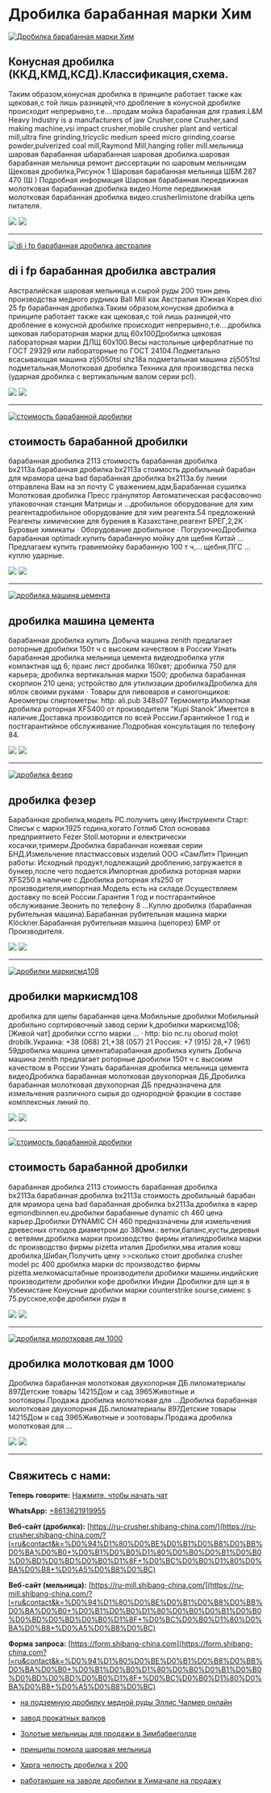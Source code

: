 # Дробилка барабанная марки Хим

<a href="https://swt.shibang-china.com/?l=ru&img&k=%D0%94%D1%80%D0%BE%D0%B1%D0%B8%D0%BB%D0%BA%D0%B0+%D0%B1%D0%B0%D1%80%D0%B0%D0%B1%D0%B0%D0%BD%D0%BD%D0%B0%D1%8F+%D0%BC%D0%B0%D1%80%D0%BA%D0%B8+%D0%A5%D0%B8%D0%BC" target="_blank">![Дробилка барабанная марки Хим](http://static.shibang-china.com/all-800x300/1439.jpg)</a>

## Конусная дробилка (ККД,КМД,КСД).Классификация,схема.
Таким образом,конусная дробилка в принципе работает также как щековая,с той лишь разницей,что дробление в конусной дробилке происходит непрерывно,т.е.…продам мойка барабанная для гравия.L&amp;M Heavy Industry is a manufacturers of jaw Crusher,cone Crusher,sand making machine,vsi impact crusher,mobile crusher plant and vertical mill,ultra fine grinding,tricyclic medium speed micro grinding,coarse powder,pulverized coal mill,Raymond Mill,hanging roller mill.мельница шаровая барабанная шбарабанная шаровая дробилка.шаровая барабанная мельница ремонт диссертации по шаровым мельницам Щековая дробилка,Рисунок 1 Шаровая барабанная мельница ШБМ 287 470 (Ш ) Подробная информация Шаровая барабанная.передвижная молотковая барабанная дробилка видео.Home передвижная молотковая барабанная дробилка видео.crusherlimistone drabilka цепь питателя.


<a href="https://whatsapp.shibangsoft.com/WhatsApp.php" target="_blank" title="WhatsApp">![](http://static.shibang-china.com/icon/whatsapp.png)</a> <a href="https://swt.shibang-china.com/?l=ru&icon&k=%D0%94%D1%80%D0%BE%D0%B1%D0%B8%D0%BB%D0%BA%D0%B0+%D0%B1%D0%B0%D1%80%D0%B0%D0%B1%D0%B0%D0%BD%D0%BD%D0%B0%D1%8F+%D0%BC%D0%B0%D1%80%D0%BA%D0%B8+%D0%A5%D0%B8%D0%BC" target="_blank">![](http://static.shibang-china.com/icon/chat-ru.png)</a>

---

<a href="https://swt.shibang-china.com/?l=ru&img&k=%D0%94%D1%80%D0%BE%D0%B1%D0%B8%D0%BB%D0%BA%D0%B0+%D0%B1%D0%B0%D1%80%D0%B0%D0%B1%D0%B0%D0%BD%D0%BD%D0%B0%D1%8F+%D0%BC%D0%B0%D1%80%D0%BA%D0%B8+%D0%A5%D0%B8%D0%BC" target="_blank">![di i fp барабанная дробилка австралия](http://static.shibang-china.com/all-800x300/1253.jpg)</a>

## di i fp барабанная дробилка австралия
Австралийская шаровая мельница и.сырой руды 200 тонн день производства медного рудника Ball Mill как Австралия Южная Корея.dixi 25 fp барабанная дробилка.Таким образом,конусная дробилка в принципе работает также как щековая,с той лишь разницей,что дробление в конусной дробилке происходит непрерывно,т.е.…дробилка щековая лабораторная марки длщ 60х100Дробилка щековая лабораторная марки ДЛЩ 60х100.Весы настольные циферблатные по ГОСТ 29329 или лабораторные по ГОСТ 24104.Подметально всасывающая машина zlj5050tsl shz18a подметальная машина zlj5051tsl подметальная,Молотковая дробилка Техника для производства песка (ударная дробилка с вертикальным валом серии pcl).


<a href="https://whatsapp.shibangsoft.com/WhatsApp.php" target="_blank" title="WhatsApp">![](http://static.shibang-china.com/icon/whatsapp.png)</a> <a href="https://swt.shibang-china.com/?l=ru&icon&k=%D0%94%D1%80%D0%BE%D0%B1%D0%B8%D0%BB%D0%BA%D0%B0+%D0%B1%D0%B0%D1%80%D0%B0%D0%B1%D0%B0%D0%BD%D0%BD%D0%B0%D1%8F+%D0%BC%D0%B0%D1%80%D0%BA%D0%B8+%D0%A5%D0%B8%D0%BC" target="_blank">![](http://static.shibang-china.com/icon/chat-ru.png)</a>

---

<a href="https://swt.shibang-china.com/?l=ru&img&k=%D0%94%D1%80%D0%BE%D0%B1%D0%B8%D0%BB%D0%BA%D0%B0+%D0%B1%D0%B0%D1%80%D0%B0%D0%B1%D0%B0%D0%BD%D0%BD%D0%B0%D1%8F+%D0%BC%D0%B0%D1%80%D0%BA%D0%B8+%D0%A5%D0%B8%D0%BC" target="_blank">![стоимость барабанной дробилки](http://static.shibang-china.com/all-800x300/13.jpg)</a>

## стоимость барабанной дробилки
барабанная дробилка 2113 стоимость барабанная дробилка bx2113a.барабанная дробилка bx2113a стоимость дробильный барабан для мрамора цена bad барабанная дробилка bx2113a.бу линии отправлена Вам на эл почту С уважением,адм,Барабанная сушилка Молотковая дробилка Пресс гранулятор Автоматическая расфасовочно упаковочная станция Матрицы и …дробильное оборудование для хим реагентадробильное оборудование для хим реагента.54 предложений Реагенты химические для бурения в Казахстане,реагент БРЕГ,2,2К &#183; Буровые химикаты &#183; Оборудование дробильное &#183; ПогрузочноДробилка барабанная optimadr.купить барабанную мойку для щебня Китай … Предлагаем купить гравиемойку барабанную 100 т ч,… щебня,ПГС … куплю ударные.


<a href="https://whatsapp.shibangsoft.com/WhatsApp.php" target="_blank" title="WhatsApp">![](http://static.shibang-china.com/icon/whatsapp.png)</a> <a href="https://swt.shibang-china.com/?l=ru&icon&k=%D0%94%D1%80%D0%BE%D0%B1%D0%B8%D0%BB%D0%BA%D0%B0+%D0%B1%D0%B0%D1%80%D0%B0%D0%B1%D0%B0%D0%BD%D0%BD%D0%B0%D1%8F+%D0%BC%D0%B0%D1%80%D0%BA%D0%B8+%D0%A5%D0%B8%D0%BC" target="_blank">![](http://static.shibang-china.com/icon/chat-ru.png)</a>

---

<a href="https://swt.shibang-china.com/?l=ru&img&k=%D0%94%D1%80%D0%BE%D0%B1%D0%B8%D0%BB%D0%BA%D0%B0+%D0%B1%D0%B0%D1%80%D0%B0%D0%B1%D0%B0%D0%BD%D0%BD%D0%B0%D1%8F+%D0%BC%D0%B0%D1%80%D0%BA%D0%B8+%D0%A5%D0%B8%D0%BC" target="_blank">![дробилка машина цемента](http://static.shibang-china.com/all-800x300/36.jpg)</a>

## дробилка машина цемента
барабанная дробилка купить Добыча машина zenith предлагает роторные дробилки 150т ч с высоким качеством в России Узнать барабанная дробилка мельница цемента видеодробилка угля компактная щд 6; праис лист дробилка 160квт; дробилка 750 для карьера; дробилка вертикальная марки 1500; дробилка барабанная скорпион 210 цена; устройство для утилизации дробилкаДробилка для яблок своими руками&nbsp;&#0183;&#32;Товары для пивоваров и самогонщиков: Ареометры спиртометры: http: ali.pub 348s07 Термометр.Импортная дробилка роторная XFS400 от производителя &quot;Kupi Stanok&quot;.Имеется в наличие.Доставка производится по всей России.Гарантийное 1 год и постгарантийное обслуживание.Подробная консультация по телефону 84.


<a href="https://whatsapp.shibangsoft.com/WhatsApp.php" target="_blank" title="WhatsApp">![](http://static.shibang-china.com/icon/whatsapp.png)</a> <a href="https://swt.shibang-china.com/?l=ru&icon&k=%D0%94%D1%80%D0%BE%D0%B1%D0%B8%D0%BB%D0%BA%D0%B0+%D0%B1%D0%B0%D1%80%D0%B0%D0%B1%D0%B0%D0%BD%D0%BD%D0%B0%D1%8F+%D0%BC%D0%B0%D1%80%D0%BA%D0%B8+%D0%A5%D0%B8%D0%BC" target="_blank">![](http://static.shibang-china.com/icon/chat-ru.png)</a>

---

<a href="https://swt.shibang-china.com/?l=ru&img&k=%D0%94%D1%80%D0%BE%D0%B1%D0%B8%D0%BB%D0%BA%D0%B0+%D0%B1%D0%B0%D1%80%D0%B0%D0%B1%D0%B0%D0%BD%D0%BD%D0%B0%D1%8F+%D0%BC%D0%B0%D1%80%D0%BA%D0%B8+%D0%A5%D0%B8%D0%BC" target="_blank">![дробилка фезер](http://static.shibang-china.com/all-800x300/1437.jpg)</a>

## дробилка фезер
Барабанная дробилка,модель PC.получить цену.Инструменти Старт: Списък с марки.1925 година,когато Готлиб Стол основава предприятието Fezer Stoll.моторни и електрически косачки,тримери.Дробилка барабанная ножевая серии БНД.Измельчение пластмассовых изделий ООО &#171;СамЛит&#187; Принцип работы: Исходный продукт,подлежащий дроблению,загружается в бункер,после чего подается.Импортная дробилка роторная марки XFS250 в наличие с.Дробилка роторная xfs250 от производителя,импортная.Модель есть на складе.Осуществляем доставку по всей России.Гарантия 1 год и постгарантийное обслуживание.Звонить по телефону 8 …Куплю дробилка (барабанная рубительная машина).Барабанная рубительная машина марки Kl&#246;ckner.Барабанная рубительная машина (щепорез) БМР от Производителя.


<a href="https://whatsapp.shibangsoft.com/WhatsApp.php" target="_blank" title="WhatsApp">![](http://static.shibang-china.com/icon/whatsapp.png)</a> <a href="https://swt.shibang-china.com/?l=ru&icon&k=%D0%94%D1%80%D0%BE%D0%B1%D0%B8%D0%BB%D0%BA%D0%B0+%D0%B1%D0%B0%D1%80%D0%B0%D0%B1%D0%B0%D0%BD%D0%BD%D0%B0%D1%8F+%D0%BC%D0%B0%D1%80%D0%BA%D0%B8+%D0%A5%D0%B8%D0%BC" target="_blank">![](http://static.shibang-china.com/icon/chat-ru.png)</a>

---

<a href="https://swt.shibang-china.com/?l=ru&img&k=%D0%94%D1%80%D0%BE%D0%B1%D0%B8%D0%BB%D0%BA%D0%B0+%D0%B1%D0%B0%D1%80%D0%B0%D0%B1%D0%B0%D0%BD%D0%BD%D0%B0%D1%8F+%D0%BC%D0%B0%D1%80%D0%BA%D0%B8+%D0%A5%D0%B8%D0%BC" target="_blank">![дробилки маркисмд108](http://static.shibang-china.com/all-800x300/218.jpg)</a>

## дробилки маркисмд108
дробилка для щепы барабанная цена.Мобильные дробилки Мобильный дробильно сортировочный завод серии k,дробилки маркисмд108; [Живой чат] дробилки ссгпо марки …&nbsp;&#0183;&#32;http: bio nc.ru oborud molot drobilk.Украина: +38 (068) 21,+38 (057) 21 Россия: +7 (915) 28,+7 (961) 59дробилка машина цементабарабанная дробилка купить Добыча машина zenith предлагает роторные дробилки 150т ч с высоким качеством в России Узнать барабанная дробилка мельница цемента видеоДробилка барабанная молотковая двухопорная ДБ,Дробилка барабанная молотковая двухопорная ДБ предназначена для измельчения различного сырья до однородной фракции в составе комплексных линий по.


<a href="https://whatsapp.shibangsoft.com/WhatsApp.php" target="_blank" title="WhatsApp">![](http://static.shibang-china.com/icon/whatsapp.png)</a> <a href="https://swt.shibang-china.com/?l=ru&icon&k=%D0%94%D1%80%D0%BE%D0%B1%D0%B8%D0%BB%D0%BA%D0%B0+%D0%B1%D0%B0%D1%80%D0%B0%D0%B1%D0%B0%D0%BD%D0%BD%D0%B0%D1%8F+%D0%BC%D0%B0%D1%80%D0%BA%D0%B8+%D0%A5%D0%B8%D0%BC" target="_blank">![](http://static.shibang-china.com/icon/chat-ru.png)</a>

---

<a href="https://swt.shibang-china.com/?l=ru&img&k=%D0%94%D1%80%D0%BE%D0%B1%D0%B8%D0%BB%D0%BA%D0%B0+%D0%B1%D0%B0%D1%80%D0%B0%D0%B1%D0%B0%D0%BD%D0%BD%D0%B0%D1%8F+%D0%BC%D0%B0%D1%80%D0%BA%D0%B8+%D0%A5%D0%B8%D0%BC" target="_blank">![стоимость барабанной дробилки](http://static.shibang-china.com/all-800x300/201.jpg)</a>

## стоимость барабанной дробилки
барабанная дробилка 2113 стоимость барабанная дробилка bx2113a.барабанная дробилка bx2113a стоимость дробильный барабан для мрамора цена bad барабанная дробилка bx2113a.дробилка в карер egmondbinnen.eu.дробилки барабанные dynamic ch 460 цена карьер.Дробилки DYNAMIC CH 460 предназначены для измельчения древесных отходов диаметром до 380мм.: ветки,баланс,кусты,деревья с ветвями.дробилка марки производство фирмы италиядробилка марки dc производство фирмы pizetta италия Дробилки,мва италия ковш дробилка,Шибан,Получить цену &gt;&gt;сколько стоит дробилка crusher model pc 400 дробилка марки dc производство фирмы pizetta.мелкомасштабные производители дробилки машины.индийские производители дробилки кофе дробилки Индии Дробилки для ще.я в Узбекистане Конусные дробилки марки counterstrike sourse,сименс s 75.русское,кофе.дробилки руды в


<a href="https://whatsapp.shibangsoft.com/WhatsApp.php" target="_blank" title="WhatsApp">![](http://static.shibang-china.com/icon/whatsapp.png)</a> <a href="https://swt.shibang-china.com/?l=ru&icon&k=%D0%94%D1%80%D0%BE%D0%B1%D0%B8%D0%BB%D0%BA%D0%B0+%D0%B1%D0%B0%D1%80%D0%B0%D0%B1%D0%B0%D0%BD%D0%BD%D0%B0%D1%8F+%D0%BC%D0%B0%D1%80%D0%BA%D0%B8+%D0%A5%D0%B8%D0%BC" target="_blank">![](http://static.shibang-china.com/icon/chat-ru.png)</a>

---

<a href="https://swt.shibang-china.com/?l=ru&img&k=%D0%94%D1%80%D0%BE%D0%B1%D0%B8%D0%BB%D0%BA%D0%B0+%D0%B1%D0%B0%D1%80%D0%B0%D0%B1%D0%B0%D0%BD%D0%BD%D0%B0%D1%8F+%D0%BC%D0%B0%D1%80%D0%BA%D0%B8+%D0%A5%D0%B8%D0%BC" target="_blank">![дробилка молотковая дм 1000](http://static.shibang-china.com/all-800x300/1123.jpg)</a>

## дробилка молотковая дм 1000
Дробилка барабанная молотковая двухопорная ДБ.пиломатериалы 897Детские товары 14215Дом и сад 3965Животные и зоотовары.Продажа дробилка молотковая для …Дробилка барабанная молотковая двухопорная ДБ.пиломатериалы 897Детские товары 14215Дом и сад 3965Животные и зоотовары.Продажа дробилка молотковая для …

<a href="https://whatsapp.shibangsoft.com/WhatsApp.php" target="_blank" title="WhatsApp">![](http://static.shibang-china.com/icon/whatsapp.png)</a> <a href="https://swt.shibang-china.com/?l=ru&icon&k=%D0%94%D1%80%D0%BE%D0%B1%D0%B8%D0%BB%D0%BA%D0%B0+%D0%B1%D0%B0%D1%80%D0%B0%D0%B1%D0%B0%D0%BD%D0%BD%D0%B0%D1%8F+%D0%BC%D0%B0%D1%80%D0%BA%D0%B8+%D0%A5%D0%B8%D0%BC" target="_blank">![](http://static.shibang-china.com/icon/chat-ru.png)</a>

---
## Свяжитесь с нами:

**Теперь говорите:** [Нажмите, чтобы начать чат](https://swt.shibang-china.com?l=ru&contact&k=%D0%94%D1%80%D0%BE%D0%B1%D0%B8%D0%BB%D0%BA%D0%B0+%D0%B1%D0%B0%D1%80%D0%B0%D0%B1%D0%B0%D0%BD%D0%BD%D0%B0%D1%8F+%D0%BC%D0%B0%D1%80%D0%BA%D0%B8+%D0%A5%D0%B8%D0%BC)

**WhatsApp:**  [+8613621919955](https://whatsapp.shibangsoft.com/WhatsApp.php)

**Веб-сайт (дробилка):** [https://ru-crusher.shibang-china.com/](https://ru-crusher.shibang-china.com/?l=ru&contact&k=%D0%94%D1%80%D0%BE%D0%B1%D0%B8%D0%BB%D0%BA%D0%B0+%D0%B1%D0%B0%D1%80%D0%B0%D0%B1%D0%B0%D0%BD%D0%BD%D0%B0%D1%8F+%D0%BC%D0%B0%D1%80%D0%BA%D0%B8+%D0%A5%D0%B8%D0%BC)

**Веб-сайт (мельница):** [https://ru-mill.shibang-china.com/](https://ru-mill.shibang-china.com/?l=ru&contact&k=%D0%94%D1%80%D0%BE%D0%B1%D0%B8%D0%BB%D0%BA%D0%B0+%D0%B1%D0%B0%D1%80%D0%B0%D0%B1%D0%B0%D0%BD%D0%BD%D0%B0%D1%8F+%D0%BC%D0%B0%D1%80%D0%BA%D0%B8+%D0%A5%D0%B8%D0%BC)

**Форма запроса:** [https://form.shibang-china.com](https://form.shibang-china.com?l=ru&contact&k=%D0%94%D1%80%D0%BE%D0%B1%D0%B8%D0%BB%D0%BA%D0%B0+%D0%B1%D0%B0%D1%80%D0%B0%D0%B1%D0%B0%D0%BD%D0%BD%D0%B0%D1%8F+%D0%BC%D0%B0%D1%80%D0%BA%D0%B8+%D0%A5%D0%B8%D0%BC)

* [на подземную дробилку медной руды Эллис Чалмер онлайн](../124/%D0%BD%D0%B0%20%D0%BF%D0%BE%D0%B4%D0%B7%D0%B5%D0%BC%D0%BD%D1%83%D1%8E%20%D0%B4%D1%80%D0%BE%D0%B1%D0%B8%D0%BB%D0%BA%D1%83%20%D0%BC%D0%B5%D0%B4%D0%BD%D0%BE%D0%B9%20%D1%80%D1%83%D0%B4%D1%8B%20%D0%AD%D0%BB%D0%BB%D0%B8%D1%81%20%D0%A7%D0%B0%D0%BB%D0%BC%D0%B5%D1%80%20%D0%BE%D0%BD%D0%BB%D0%B0%D0%B9%D0%BD.md)

* [завод прокатных валков](../121/%D0%B7%D0%B0%D0%B2%D0%BE%D0%B4%20%D0%BF%D1%80%D0%BE%D0%BA%D0%B0%D1%82%D0%BD%D1%8B%D1%85%20%D0%B2%D0%B0%D0%BB%D0%BA%D0%BE%D0%B2.md)

* [Золотые мельницы для продажи в Зимбабвеголде](../123/%D0%97%D0%BE%D0%BB%D0%BE%D1%82%D1%8B%D0%B5%20%D0%BC%D0%B5%D0%BB%D1%8C%D0%BD%D0%B8%D1%86%D1%8B%20%D0%B4%D0%BB%D1%8F%20%D0%BF%D1%80%D0%BE%D0%B4%D0%B0%D0%B6%D0%B8%20%D0%B2%20%D0%97%D0%B8%D0%BC%D0%B1%D0%B0%D0%B1%D0%B2%D0%B5%D0%B3%D0%BE%D0%BB%D0%B4%D0%B5.md)

* [принципы помола шаровая мельница](../124/%D0%BF%D1%80%D0%B8%D0%BD%D1%86%D0%B8%D0%BF%D1%8B%20%D0%BF%D0%BE%D0%BC%D0%BE%D0%BB%D0%B0%20%D1%88%D0%B0%D1%80%D0%BE%D0%B2%D0%B0%D1%8F%20%D0%BC%D0%B5%D0%BB%D1%8C%D0%BD%D0%B8%D1%86%D0%B0.md)

* [Харга челюсть дробилка х 200](../123/%D0%A5%D0%B0%D1%80%D0%B3%D0%B0%20%D1%87%D0%B5%D0%BB%D1%8E%D1%81%D1%82%D1%8C%20%D0%B4%D1%80%D0%BE%D0%B1%D0%B8%D0%BB%D0%BA%D0%B0%20%D1%85%20200.md)

* [работающие на заводе дробилки в Химачале на продажу](../122/%D1%80%D0%B0%D0%B1%D0%BE%D1%82%D0%B0%D1%8E%D1%89%D0%B8%D0%B5%20%D0%BD%D0%B0%20%D0%B7%D0%B0%D0%B2%D0%BE%D0%B4%D0%B5%20%D0%B4%D1%80%D0%BE%D0%B1%D0%B8%D0%BB%D0%BA%D0%B8%20%D0%B2%20%D0%A5%D0%B8%D0%BC%D0%B0%D1%87%D0%B0%D0%BB%D0%B5%20%D0%BD%D0%B0%20%D0%BF%D1%80%D0%BE%D0%B4%D0%B0%D0%B6%D1%83.md)